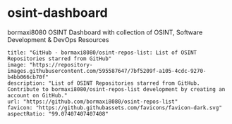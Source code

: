 # osint-dashboard

bormaxi8080 OSINT Dashboard with collection of OSINT, Software Development &amp; DevOps Resources

```embed
title: "GitHub - bormaxi8080/osint-repos-list: List of OSINT Repositories starred from GitHub"
image: "https://repository-images.githubusercontent.com/595587647/7bf5209f-a105-4cdc-9270-b4bb066cb70f"
description: "List of OSINT Repositories starred from GitHub. Contribute to bormaxi8080/osint-repos-list development by creating an account on GitHub."
url: "https://github.com/bormaxi8080/osint-repos-list"
favicon: "https://github.githubassets.com/favicons/favicon-dark.svg"
aspectRatio: "99.07407407407408"
```
